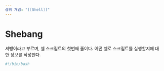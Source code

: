 ```yaml
---
상위 개념: "[[Shell]]"
---
```

# Shebang
셔뱅이라고 부르며, 쉘 스크립트의 첫번째 줄이다. 어떤 쉘로 스크립트를 실행할지에 대한 정보를 작성한다.

```bash
#!/bin/bash
```